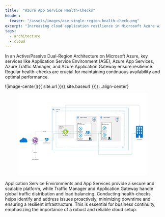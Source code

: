 ```yaml
---
title:  "Azure App Service Health-Checks"
header:
  teaser: "/assets/images/ase-single-region-health-check.png"
excerpt: "Increasing cloud application resilience in Microsoft Azure with Traffic Managers, Application Gateways and App Services."
tags:
  - architecture
  - cloud
---
```


In an Active/Passive Dual-Region Architecture on Microsoft Azure, key services like Application Service Environment (ASE), Azure App Services, Azure Traffic Manager, and Azure Application Gateway ensure resilience. Regular health-checks are crucial for maintaining continuous availability and optimal performance.

![image-center]({{ site.url }}{{ site.baseurl }}){: .align-center}
<figure>
    <a href="/assets/images/ase-single-region-health-check.png"><img src="/assets/images/ase-single-region-health-check.png"></a>
</figure>

Application Service Environments and App Services provide a secure and scalable platform, while Traffic Manager and Application Gateway handle global traffic distribution and load balancing. Conducting health-checks helps identify and address issues proactively, minimizing downtime and ensuring a resilient infrastructure. This is essential for business continuity, emphasizing the importance of a robust and reliable cloud setup.


